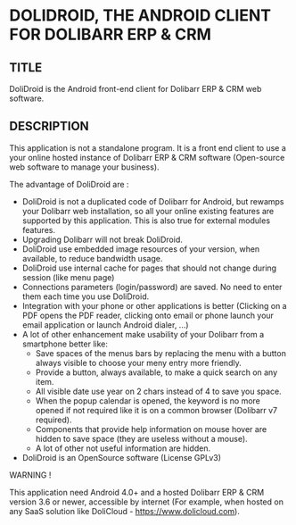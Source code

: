 # DOLIDROID, THE ANDROID CLIENT FOR DOLIBARR ERP & CRM

## TITLE
DoliDroid is the Android front-end client for Dolibarr ERP & CRM web software.

## DESCRIPTION
This application is not a standalone program. It is a front end client to use a your online hosted instance of Dolibarr ERP & CRM software (Open-source web software to manage your business).

The advantage of DoliDroid are :
- DoliDroid is not a duplicated code of Dolibarr for Android, but rewamps your Dolibarr web installation, so all your online existing features are supported by this application. This is also true for external modules features.
- Upgrading Dolibarr will not break DoliDroid.
- DoliDroid use embedded image resources of your version, when available, to reduce bandwidth usage.
- DoliDroid use internal cache for pages that should not change during session (like menu page)
- Connections parameters (login/password) are saved. No need to enter them each time you use DoliDroid.
- Integration with your phone or other applications is better (Clicking on a PDF opens the PDF reader, clicking onto email or phone launch your email application or launch Android dialer, ...)
- A lot of other enhancement make usability of your Dolibarr from a smartphone better like:
  * Save spaces of the menus bars by replacing the menu with a button always visible to choose your meny entry more friendly.
  * Provide a button, always available, to make a quick search on any item.
  * All visible date use year on 2 chars instead of 4 to save you space.
  * When the popup calendar is opened, the keyword is no more opened if not required like it is on a common browser (Dolibarr v7 required).
  * Components that provide help information on mouse hover are hidden to save space (they are useless without a mouse).
  * A lot of other not useful information are hidden.
- DoliDroid is an OpenSource software (License GPLv3)

WARNING ! 

This application need Android 4.0+ and a hosted Dolibarr ERP & CRM version 3.6 or newer, accessible by internet
(For example, when hosted on any SaaS solution like DoliCloud - https://www.dolicloud.com).
